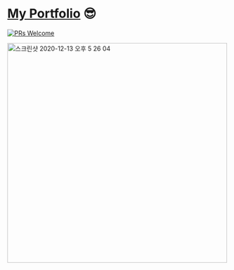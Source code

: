 # [My Portfolio](https://free-ko.github.io/project-my-portfolio-start/) 😎
[![PRs Welcome](https://img.shields.io/badge/PRs-welcome-brightgreen.svg?style=flat-square)](http://makeapullrequest.com)


<img width="500" alt="스크린샷 2020-12-13 오후 5 26 04" src="https://user-images.githubusercontent.com/47565280/102006963-5c568800-3d68-11eb-96e8-0709ccaec145.png">
